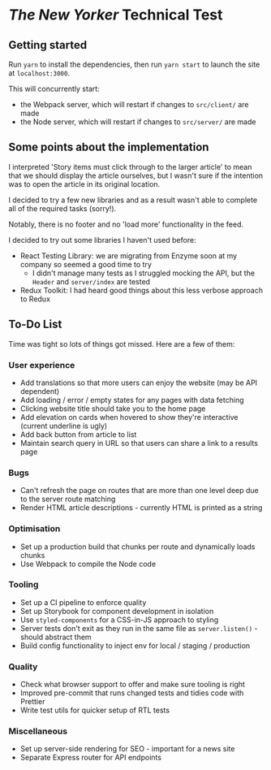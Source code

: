# _The New Yorker_ Technical Test

## Getting started

Run `yarn` to install the dependencies, then run `yarn start` to launch the site at `localhost:3000`.

This will concurrently start:
- the Webpack server, which will restart if changes to `src/client/` are made
- the Node server, which will restart if changes to `src/server/` are made

## Some points about the implementation

I interpreted 'Story items must click through to the larger article' to mean that we should display the article ourselves, but I wasn't sure if the intention was to open the article in its original location.

I decided to try a few new libraries and as a result wasn't able to complete all of the required tasks (sorry!).

Notably, there is no footer and no 'load more' functionality in the feed.

I decided to try out some libraries I haven't used before:
- React Testing Library: we are migrating from Enzyme soon at my company so seemed a good time to try
  - I didn't manage many tests as I struggled mocking the API, but the `Header` and `server/index` are tested
- Redux Toolkit: I had heard good things about this less verbose approach to Redux

## To-Do List

Time was tight so lots of things got missed. Here are a few of them:

### User experience

- Add translations so that more users can enjoy the website (may be API dependent)
- Add loading / error / empty states for any pages with data fetching
- Clicking website title should take you to the home page
- Add elevation on cards when hovered to show they're interactive (current underline is ugly)
- Add back button from article to list
- Maintain search query in URL so that users can share a link to a results page

### Bugs

- Can't refresh the page on routes that are more than one level deep due to the server route matching
- Render HTML article descriptions - currently HTML is printed as a string

### Optimisation

- Set up a production build that chunks per route and dynamically loads chunks
- Use Webpack to compile the Node code

### Tooling

- Set up a CI pipeline to enforce quality
- Set up Storybook for component development in isolation
- Use `styled-components` for a CSS-in-JS approach to styling
- Server tests don't exit as they run in the same file as `server.listen()` - should abstract them
- Build config functionality to inject env for local / staging / production

### Quality

- Check what browser support to offer and make sure tooling is right
- Improved pre-commit that runs changed tests and tidies code with Prettier
- Write test utils for quicker setup of RTL tests

### Miscellaneous

- Set up server-side rendering for SEO - important for a news site
- Separate Express router for API endpoints

